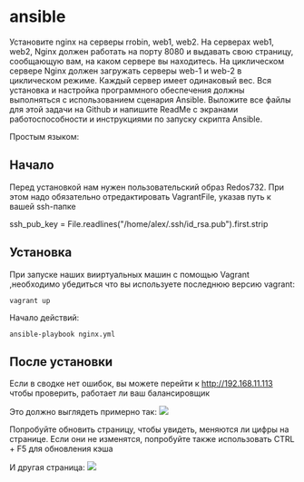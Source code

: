 # ansible

Установите nginx на серверы rrobin, web1, web2. На серверах web1, web2, Nginx должен работать на порту 8080 и выдавать свою страницу, сообщающую вам, на каком сервере вы находитесь. На циклическом сервере Nginx должен загружать серверы web-1 и web-2 в циклическом режиме. Каждый сервер имеет одинаковый вес. Вся установка и настройка программного обеспечения должны выполняться с использованием сценария Ansible. Выложите все файлы для этой задачи на Github и напишите ReadMe с экранами работоспособности и инструкциями по запуску скрипта Ansible.

Простым языком:

Начало
---
Перед установкой нам нужен пользовательский образ Redos732.
При этом надо обязательно отредактировать VagrantFile, указав путь к вашей ssh-папке

ssh_pub_key = File.readlines("/home/alex/.ssh/id_rsa.pub").first.strip

Установка
---
При запуске наших вииртуальных машин с помощью Vagrant ,необходимо убедиться что вы используете последнюю версию vagrant:

`vagrant up`

Начало действий:

`ansible-playbook nginx.yml`

После установки
---
Если в сводке нет ошибок, вы можете перейти к http://192.168.11.113 чтобы проверить, работает ли ваш балансировщик

Это должно выглядеть примерно так:
![](https://github.com/ismailtez/ansible2/blob/main/web1.jpg)


Попробуйте обновить страницу, чтобы увидеть, меняются ли цифры на странице. Если они не изменятся, попробуйте также использовать CTRL + F5 для обновления кэша

И другая страница:
![](https://github.com/ismailtez/ansible2/blob/main/web2.jpg)
